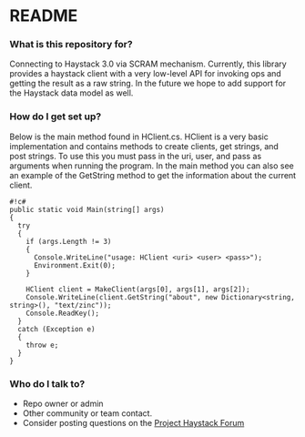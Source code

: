 # README #

### What is this repository for? ###

Connecting to Haystack 3.0 via SCRAM mechanism. Currently, this library provides a haystack client with a very low-level API for invoking ops and getting the result as a raw string. In the future we hope to add support for the Haystack data model as well.

### How do I get set up? ###

Below is the main method found in HClient.cs. HClient is a very basic implementation and contains methods to create clients, get strings, and post strings. To use this you must pass in the uri, user, and pass as arguments when running the program. In the main method you can also see an example of the GetString method to get the information about the current client.
    
```
#!c#
public static void Main(string[] args)
{
  try
  {
    if (args.Length != 3)
    {
      Console.WriteLine("usage: HClient <uri> <user> <pass>");
      Environment.Exit(0);
    }

    HClient client = MakeClient(args[0], args[1], args[2]);
    Console.WriteLine(client.GetString("about", new Dictionary<string, string>(), "text/zinc"));
    Console.ReadKey();
  }
  catch (Exception e)
  {
    throw e;
  }
}
```

### Who do I talk to? ###

* Repo owner or admin
* Other community or team contact. 
* Consider posting questions on the [Project Haystack Forum](http://project-haystack.org/forum/topic)